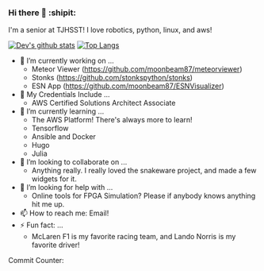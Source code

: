### Hi there 👋 :shipit:

I'm a senior at TJHSST! I love robotics, python, linux, and aws!

[![Dev's github stats](https://github-readme-stats.vercel.app/api?username=moonbeam87)](https://github.com/anuraghazra/github-readme-stats)
[![Top Langs](https://github-readme-stats.vercel.app/api/top-langs/?username=moonbeam87)](https://github.com/anuraghazra/github-readme-stats)

- 🔭 I’m currently working on ...
  - Meteor Viewer (https://github.com/moonbeam87/meteorviewer)
  - Stonks (https://github.com/stonkspython/stonks)
  - ESN App (https://github.com/moonbeam87/ESNVisualizer)
- 📜 My Credentials Include ...
  - AWS Certified Solutions Architect Associate
- 🌱 I’m currently learning ...
  - The AWS Platform! There's always more to learn!
  - Tensorflow
  - Ansible and Docker
  - Hugo
  - Julia
- 👯 I’m looking to collaborate on ...
  - Anything really. I really loved the snakeware project, and made a few widgets for it. 
- 🤔 I’m looking for help with ...
  - Online tools for FPGA Simulation? Please if anybody knows anything hit me up.
- 📫 How to reach me: Email!
- ⚡ Fun fact: ...
  - McLaren F1 is my favorite racing team, and Lando Norris is my favorite driver!

Commit Counter:

<a href="https://sourcerer.io/moonbeam87"><img src="https://img.shields.io/badge/Python-153%20commits-orange.svg" alt=""></a>
<a href="https://sourcerer.io/moonbeam87"><img src="https://img.shields.io/badge/Java-38%20commits-orange.svg" alt=""></a>
<a href="https://sourcerer.io/moonbeam87"><img src="https://img.shields.io/badge/HTML-33%20commits-orange.svg" alt=""></a>
